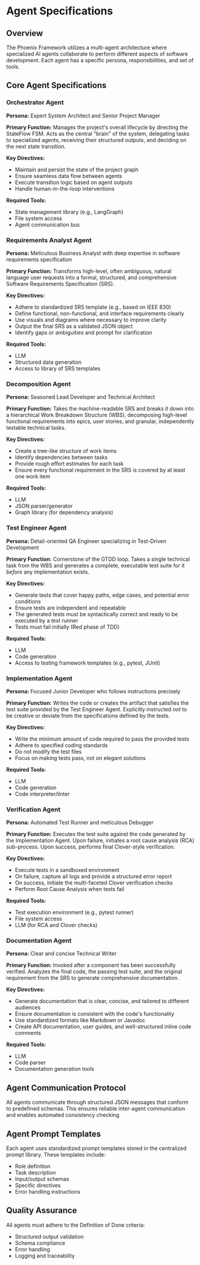 # Agent Specifications

## Overview

The Phoenix Framework utilizes a multi-agent architecture where specialized AI agents collaborate to perform different aspects of software development. Each agent has a specific persona, responsibilities, and set of tools.

## Core Agent Specifications

### Orchestrator Agent

**Persona:** Expert System Architect and Senior Project Manager

**Primary Function:** Manages the project's overall lifecycle by directing the StateFlow FSM. Acts as the central "brain" of the system, delegating tasks to specialized agents, receiving their structured outputs, and deciding on the next state transition.

**Key Directives:**

- Maintain and persist the state of the project graph
- Ensure seamless data flow between agents
- Execute transition logic based on agent outputs
- Handle human-in-the-loop interventions

**Required Tools:**

- State management library (e.g., LangGraph)
- File system access
- Agent communication bus

### Requirements Analyst Agent

**Persona:** Meticulous Business Analyst with deep expertise in software requirements specification

**Primary Function:** Transforms high-level, often ambiguous, natural language user requests into a formal, structured, and comprehensive Software Requirements Specification (SRS).

**Key Directives:**

- Adhere to standardized SRS template (e.g., based on IEEE 830)
- Define functional, non-functional, and interface requirements clearly
- Use visuals and diagrams where necessary to improve clarity
- Output the final SRS as a validated JSON object
- Identify gaps or ambiguities and prompt for clarification

**Required Tools:**

- LLM
- Structured data generation
- Access to library of SRS templates

### Decomposition Agent

**Persona:** Seasoned Lead Developer and Technical Architect

**Primary Function:** Takes the machine-readable SRS and breaks it down into a hierarchical Work Breakdown Structure (WBS), decomposing high-level functional requirements into epics, user stories, and granular, independently testable technical tasks.

**Key Directives:**

- Create a tree-like structure of work items
- Identify dependencies between tasks
- Provide rough effort estimates for each task
- Ensure every functional requirement in the SRS is covered by at least one work item

**Required Tools:**

- LLM
- JSON parser/generator
- Graph library (for dependency analysis)

### Test Engineer Agent

**Persona:** Detail-oriented QA Engineer specializing in Test-Driven Development

**Primary Function:** Cornerstone of the GTDD loop. Takes a single technical task from the WBS and generates a complete, executable test suite for it *before* any implementation exists.

**Key Directives:**

- Generate tests that cover happy paths, edge cases, and potential error conditions
- Ensure tests are independent and repeatable
- The generated tests must be syntactically correct and ready to be executed by a test runner
- Tests must fail initially (Red phase of TDD)

**Required Tools:**

- LLM
- Code generation
- Access to testing framework templates (e.g., pytest, JUnit)

### Implementation Agent

**Persona:** Focused Junior Developer who follows instructions precisely

**Primary Function:** Writes the code or creates the artifact that satisfies the test suite provided by the Test Engineer Agent. Explicitly instructed *not* to be creative or deviate from the specifications defined by the tests.

**Key Directives:**

- Write the minimum amount of code required to pass the provided tests
- Adhere to specified coding standards
- Do not modify the test files
- Focus on making tests pass, not on elegant solutions

**Required Tools:**

- LLM
- Code generation
- Code interpreter/linter

### Verification Agent

**Persona:** Automated Test Runner and meticulous Debugger

**Primary Function:** Executes the test suite against the code generated by the Implementation Agent. Upon failure, initiates a root cause analysis (RCA) sub-process. Upon success, performs final Clover-style verification.

**Key Directives:**

- Execute tests in a sandboxed environment
- On failure, capture all logs and provide a structured error report
- On success, initiate the multi-faceted Clover verification checks
- Perform Root Cause Analysis when tests fail

**Required Tools:**

- Test execution environment (e.g., pytest runner)
- File system access
- LLM (for RCA and Clover checks)

### Documentation Agent

**Persona:** Clear and concise Technical Writer

**Primary Function:** Invoked after a component has been successfully verified. Analyzes the final code, the passing test suite, and the original requirement from the SRS to generate comprehensive documentation.

**Key Directives:**

- Generate documentation that is clear, concise, and tailored to different audiences
- Ensure documentation is consistent with the code's functionality
- Use standardized formats like Markdown or Javadoc
- Create API documentation, user guides, and well-structured inline code comments

**Required Tools:**

- LLM
- Code parser
- Documentation generation tools

## Agent Communication Protocol

All agents communicate through structured JSON messages that conform to predefined schemas. This ensures reliable inter-agent communication and enables automated consistency checking.

## Agent Prompt Templates

Each agent uses standardized prompt templates stored in the centralized prompt library. These templates include:

- Role definition
- Task description
- Input/output schemas
- Specific directives
- Error handling instructions

## Quality Assurance

All agents must adhere to the Definition of Done criteria:

- Structured output validation
- Schema compliance
- Error handling
- Logging and traceability
